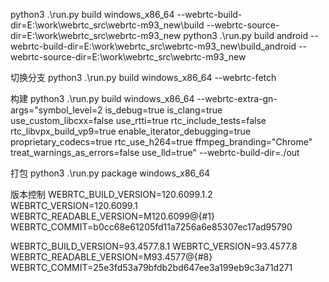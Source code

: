 python3 .\run.py build windows_x86_64 --webrtc-build-dir=E:\work\webrtc_src\webrtc-m93_new\build --webrtc-source-dir=E:\work\webrtc_src\webrtc-m93_new
python3 .\run.py build android --webrtc-build-dir=E:\work\webrtc_src\webrtc-m93_new\build_android --webrtc-source-dir=E:\work\webrtc_src\webrtc-m93_new

切换分支
python3 .\run.py build windows_x86_64 --webrtc-fetch

构建
python3 .\run.py build windows_x86_64 --webrtc-extra-gn-args="symbol_level=2 is_debug=true is_clang=true use_custom_libcxx=false use_rtti=true rtc_include_tests=false rtc_libvpx_build_vp9=true enable_iterator_debugging=true proprietary_codecs=true rtc_use_h264=true ffmpeg_branding=\"Chrome\" treat_warnings_as_errors=false use_lld=true" --webrtc-build-dir=./out

打包
python3 .\run.py package windows_x86_64

版本控制
WEBRTC_BUILD_VERSION=120.6099.1.2
WEBRTC_VERSION=120.6099.1
WEBRTC_READABLE_VERSION=M120.6099@{#1}
WEBRTC_COMMIT=b0cc68e61205fd11a7256a6e85307ec17ad95790

WEBRTC_BUILD_VERSION=93.4577.8.1
WEBRTC_VERSION=93.4577.8
WEBRTC_READABLE_VERSION=M93.4577@{#8}
WEBRTC_COMMIT=25e3fd53a79bfdb2bd647ee3a199eb9c3a71d271
